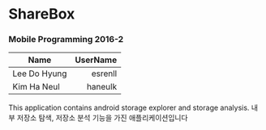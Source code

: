 # ShareBox

### Mobile Programming 2016-2


|      Name     | UserName  |
|---------------| ---------:|
| Lee Do Hyung  | esrenll   |
| Kim Ha Neul   | haneulk   |

This application contains android storage explorer and storage analysis.
내부 저장소 탐색, 저장소 분석 기능을 가진 애플리케이션입니다
